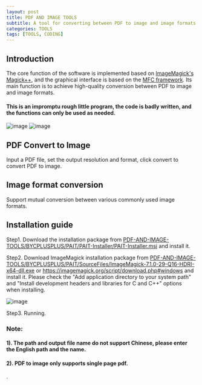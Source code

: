 ```yaml
---
layout: post
title: PDF AND IMAGE TOOLS
subtitle: A tool for converting between PDF to image and image formats.
categories: TOOLS
tags: [TOOLS, CODING]
---
```


## Introduction
The core function of the software is implemented based on [ImageMagick's Magick++](https://imagemagick.org/script/magick++.php), and the graphical interface is based on the [MFC framework](https://docs.microsoft.com/en-us/cpp/mfc/framework-mfc?view=msvc-170). Its main function is to achieve high-quality conversion between PDF to image and image formats.

#### This is an impromptu rough little program, the code is badly written, and the functions can only be used as needed.

![image]("https://raw.githubusercontent.com/Dot4diw/PDF-AND-IMAGE-TOOLS/main/BYCPLUSPLUS/PAIT/SourceFiles/PAIT-Screenshot.jpg") ![image]("https://raw.githubusercontent.com/Dot4diw/PDF-AND-IMAGE-TOOLS/main/BYCPLUSPLUS/PAIT/SourceFiles/Screenshot1.jpg")

## PDF Convert to Image
Input a PDF file, set the output resolution and format, click convert to convert PDF to image.

## Image format conversion
Support mutual conversion between various commonly used image formats.

## Installation guide
Step1. Download the installation package from [PDF-AND-IMAGE-TOOLS/BYCPLUSPLUS/PAIT/PAIT-Installer/PAIT-Installer.msi](https://github.com/Dot4diw/PDF-AND-IMAGE-TOOLS/blob/main/BYCPLUSPLUS/PAIT/PAIT-Installer/PAIT-Installer.msi) and install it.

Step2. Download ImageMagick installation package from [PDF-AND-IMAGE-TOOLS/BYCPLUSPLUS/PAIT/SourceFiles/ImageMagick-7.1.0-29-Q16-HDRI-x64-dll.exe](https://github.com/Dot4diw/PDF-AND-IMAGE-TOOLS/blob/main/BYCPLUSPLUS/PAIT/SourceFiles/ImageMagick-7.1.0-29-Q16-HDRI-x64-dll.exe) or https://imagemagick.org/script/download.php#windows and install it. Please check the "Add application directory to your system path" and "Install development headers and libraries for C and C++" options when installing.

![image](https://raw.githubusercontent.com/Dot4diw/PDF-AND-IMAGE-TOOLS/main/BYCPLUSPLUS/PAIT/SourceFiles/ImageMagick-Install-Guide.jpg)

Step3. Running.

### Note: 
#### 1). The path and output file name do not support Chinese, please enter the English path and the name.
#### 2). PDF to image only supports single page pdf.
.
